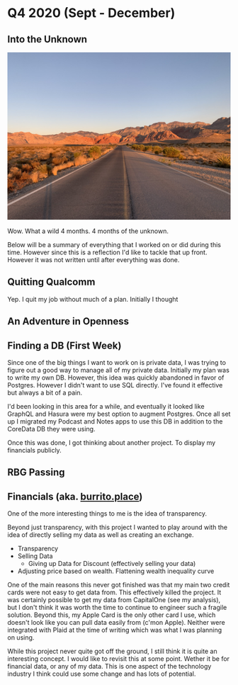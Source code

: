 # Q4 2020 (Sept - December)

## Into the Unknown

![Red Rock, NV. Oct 2020. First Climbing Trip](red_rock.jpeg)

Wow. What a wild 4 months. 4 months of the unknown. 

Below will be a summary of everything that I worked on or did during this time. However since this is a
reflection I'd like to tackle that up front. However it was not written until after everything was done.

## Quitting Qualcomm

Yep. I quit my job without much of a plan. Initially I thought 

## An Adventure in Openness

## Finding a DB (First Week)

Since one of the big things I want to work on is private data, I was trying to figure out a good way 
to manage all of my private data. Initially my plan was to write my own DB. However, this idea was
quickly abandoned in favor of Postgres. However I didn't want to use SQL directly. I've found it effective
but always a bit of a pain. 

I'd been looking in this area for a while, and eventually it looked like GraphQL and Hasura were my
best option to augment Postgres. Once all set up I migrated my Podcast and Notes apps to use this DB
in addition to the CoreData DB they were using. 

Once this was done, I got thinking about another project. To display my financials publicly.

## RBG Passing



## Financials (aka. [burrito.place](https://burrito.place))

One of the more interesting things to me is the idea of transparency. 

Beyond just transparency, with this project I wanted to play around with the idea of directly selling 
my data as well as creating an exchange.

* Transparency
* Selling Data
  * Giving up Data for Discount (effectively selling your data)
* Adjusting price based on wealth. Flattening wealth inequality curve

One of the main reasons this never got finished was that my main two credit cards were not easy to 
get data from. This effectively killed the project. It was certainly possible to get my data
from CapitalOne (see my analysis), but I don't think it was worth the time to continue to engineer 
such a fragile solution. Beyond this, my Apple Card is the only other card I use, which doesn't
look like you can pull data easily from (c'mon Apple). Neither were integrated with Plaid at the time
of writing which was what I was planning on using.

While this project never quite got off the ground, I still think it is quite an interesting concept.
I would like to revisit this at some point. Wether it be for financial data, or any of my data. This
is one aspect of the technology industry I think could use some change and has lots of potential. 